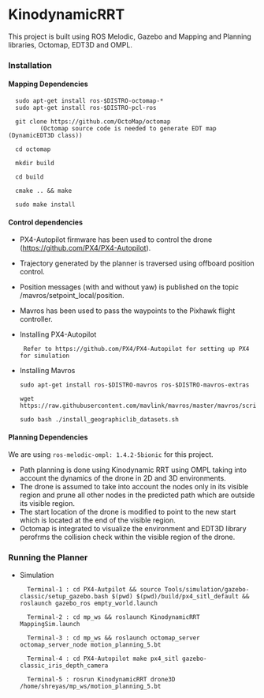 # KinodynamicRRT

This project is built using ROS Melodic, Gazebo and Mapping and Planning libraries, Octomap, EDT3D and OMPL.

### Installation

#### Mapping Dependencies

      sudo apt-get install ros-$DISTRO-octomap-*  
      sudo apt-get install ros-$DISTRO-pcl-ros

      git clone https://github.com/OctoMap/octomap 
             (Octomap source code is needed to generate EDT map (DynamicEDT3D class))

      cd octomap

      mkdir build

      cd build

      cmake .. && make

      sudo make install

#### Control dependencies
* PX4-Autopilot firmware has been used to control the drone (https://github.com/PX4/PX4-Autopilot).
* Trajectory generated by the planner is traversed using offboard position control.
* Position messages (with and without yaw) is published on the topic /mavros/setpoint_local/position.
* Mavros has been used to pass the waypoints to the Pixhawk flight controller.

* Installing PX4-Autopilot
   
       Refer to https://github.com/PX4/PX4-Autopilot for setting up PX4 for simulation

* Installing Mavros
    
      sudo apt-get install ros-$DISTRO-mavros ros-$DISTRO-mavros-extras

      wget https://raw.githubusercontent.com/mavlink/mavros/master/mavros/scripts/install_geographiclib_datasets.sh

      sudo bash ./install_geographiclib_datasets.sh   

#### Planning Dependencies
We are using `ros-melodic-ompl: 1.4.2-5bionic` for this project.

* Path planning is done using Kinodynamic RRT using OMPL taking into account the dynamics of the drone in 2D and 3D environments.
* The drone is assumed to take into account the nodes only in its visible region and prune all other nodes in the predicted path which are outside its visible region.
* The start location of the drone is modified to point to the new start which is located at the end of the visible region.
* Octomap is integrated to visualize the environment and EDT3D library perofrms the collision check within the visible region of the drone.


### Running the Planner
* Simulation

        Terminal-1 : cd PX4-Autpilot && source Tools/simulation/gazebo-classic/setup_gazebo.bash $(pwd) $(pwd)/build/px4_sitl_default && roslaunch gazebo_ros empty_world.launch

        Terminal-2 : cd mp_ws && roslaunch KinodynamicRRT MappingSim.launch

        Terminal-3 : cd mp_ws && roslaunch octomap_server octomap_server_node motion_planning_5.bt

        Terminal-4 : cd PX4-Autopilot make px4_sitl gazebo-classic_iris_depth_camera

        Terminal-5 : rosrun KinodynamicRRT drone3D /home/shreyas/mp_ws/motion_planning_5.bt

